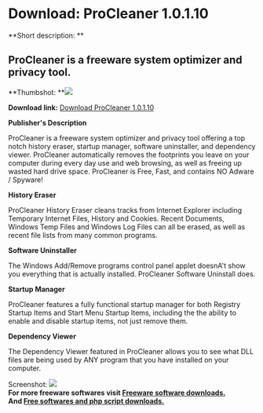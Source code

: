 # Download: ProCleaner 1.0.1.10

**Short description: **

## ProCleaner is a freeware system optimizer and privacy tool.

  
**Thumbshot: **![](http://www.freewarefiles.com/screenshot/procleaner_md.gif)   
  
**Download link:** [Download ProCleaner 1.0.1.10](http://freesoftwares.boysofts.com/ProCleaner_program_32967.html)  
  

**Publisher's Description**  
  

ProCleaner is a freeware system optimizer and privacy tool offering a top
notch history eraser, startup manager, software uninstaller, and dependency
viewer. ProCleaner automatically removes the footprints you leave on your
computer during every day use and web browsing, as well as freeing up wasted
hard drive space. ProCleaner is Free, Fast, and contains NO Adware / Spyware!

**History Eraser**

ProCleaner History Eraser cleans tracks from Internet Explorer including
Temporary Internet Files, History and Cookies. Recent Documents, Windows Temp
Files and Windows Log Files can all be erased, as well as recent file lists
from many common programs.

**Software Uninstaller**

The Windows Add/Remove programs control panel applet doesnA't show you
everything that is actually installed. ProCleaner Software Uninstall does.

**Startup Manager**

ProCleaner features a fully functional startup manager for both Registry
Startup Items and Start Menu Startup Items, including the the ability to
enable and disable startup items, not just remove them.

**Dependency Viewer**

The Dependency Viewer featured in ProCleaner allows you to see what DLL files
are being used by ANY program that you have installed on your computer.

  
  
Screenshot: ![](http://www.freewarefiles.com/screenshot/procleaner.gif)  
**For more freeware softwares visit [Freeware software downloads.](http://freesoftwares.boysofts.com/)**   
**And [Free softwares and php script downloads.](http://www.boysofts.com/)**

